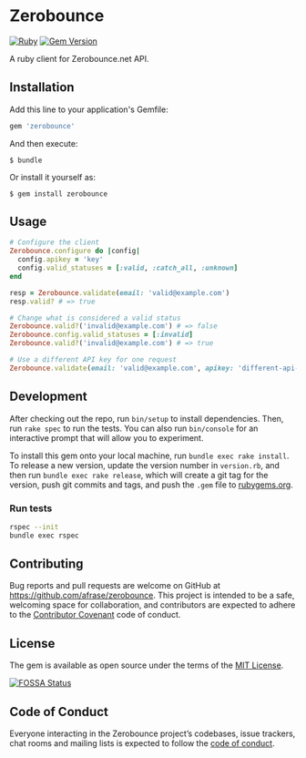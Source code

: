# Zerobounce
[![Ruby](https://github.com/afrase/zerobounce/actions/workflows/ruby.yml/badge.svg)](https://github.com/afrase/zerobounce/actions/workflows/ruby.yml)
[![Gem Version](https://badge.fury.io/rb/zerobounce.svg)](https://badge.fury.io/rb/zerobounce)

A ruby client for Zerobounce.net API.

## Installation

Add this line to your application's Gemfile:

```ruby
gem 'zerobounce'
```

And then execute:

    $ bundle

Or install it yourself as:

    $ gem install zerobounce

## Usage

```ruby
# Configure the client
Zerobounce.configure do |config|
  config.apikey = 'key'
  config.valid_statuses = [:valid, :catch_all, :unknown]
end

resp = Zerobounce.validate(email: 'valid@example.com')
resp.valid? # => true

# Change what is considered a valid status
Zerobounce.valid?('invalid@example.com') # => false
Zerobounce.config.valid_statuses = [:invalid]
Zerobounce.valid?('invalid@example.com') # => true

# Use a different API key for one request
Zerobounce.validate(email: 'valid@example.com', apikey: 'different-api-key')
```

## Development

After checking out the repo, run `bin/setup` to install dependencies.
Then, run `rake spec` to run the tests. You can also run `bin/console`
for an interactive prompt that will allow you to experiment.

To install this gem onto your local machine, run `bundle exec rake install`.
To release a new version, update the version number in `version.rb`,
and then run `bundle exec rake release`, which will create a git tag for
the version, push git commits and tags, and push the `.gem` file to
[rubygems.org](https://rubygems.org).

### Run tests
```bash
rspec --init
bundle exec rspec
```

## Contributing

Bug reports and pull requests are welcome on GitHub at 
https://github.com/afrase/zerobounce. This project is intended to be a safe,
welcoming space for collaboration, and contributors are expected to adhere
to the [Contributor Covenant](http://contributor-covenant.org) code of conduct.

## License

The gem is available as open source under the terms of the
[MIT License](https://opensource.org/licenses/MIT).

[![FOSSA Status](https://app.fossa.io/api/projects/git%2Bgithub.com%2Fafrase%2Fzerobounce.svg?type=large)](https://app.fossa.io/projects/git%2Bgithub.com%2Fafrase%2Fzerobounce?ref=badge_large)

## Code of Conduct

Everyone interacting in the Zerobounce project’s codebases, issue trackers,
chat rooms and mailing lists is expected to follow the 
[code of conduct](https://github.com/afrase/zerobounce/blob/master/CODE_OF_CONDUCT.md).
